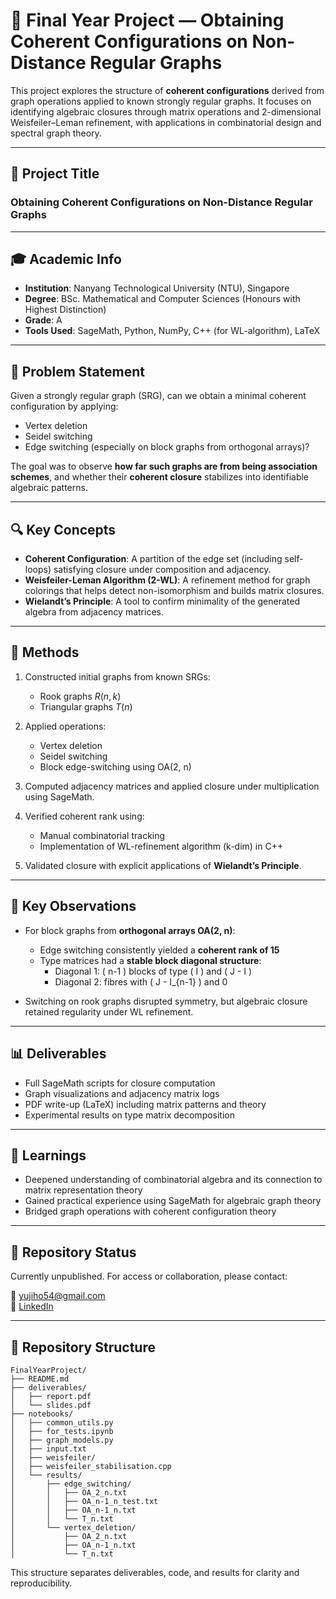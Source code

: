 # 📘 Final Year Project — Obtaining Coherent Configurations on Non-Distance Regular Graphs

This project explores the structure of **coherent configurations** derived from graph operations applied to known strongly regular graphs. It focuses on identifying algebraic closures through matrix operations and 2-dimensional Weisfeiler–Leman refinement, with applications in combinatorial design and spectral graph theory.

---

## 📌 Project Title

### Obtaining Coherent Configurations on Non-Distance Regular Graphs

---

## 🎓 Academic Info

- **Institution**: Nanyang Technological University (NTU), Singapore
- **Degree**: BSc. Mathematical and Computer Sciences (Honours with Highest Distinction)
- **Grade**: A
- **Tools Used**: SageMath, Python, NumPy, C++ (for WL-algorithm), LaTeX

---

## 🧠 Problem Statement

Given a strongly regular graph (SRG), can we obtain a minimal coherent configuration by applying:

- Vertex deletion
- Seidel switching
- Edge switching (especially on block graphs from orthogonal arrays)?

The goal was to observe **how far such graphs are from being association schemes**, and whether their **coherent closure** stabilizes into identifiable algebraic patterns.

---

## 🔍 Key Concepts

- **Coherent Configuration**: A partition of the edge set (including self-loops) satisfying closure under composition and adjacency.
- **Weisfeiler-Leman Algorithm (2-WL)**: A refinement method for graph colorings that helps detect non-isomorphism and builds matrix closures.
- **Wielandt’s Principle**: A tool to confirm minimality of the generated algebra from adjacency matrices.

---

## 🔬 Methods

1. Constructed initial graphs from known SRGs:
   - Rook graphs $R(n,k)$
   - Triangular graphs $T(n)$

2. Applied operations:
   - Vertex deletion
   - Seidel switching
   - Block edge-switching using OA(2, n)

3. Computed adjacency matrices and applied closure under multiplication using SageMath.

4. Verified coherent rank using:
   - Manual combinatorial tracking
   - Implementation of WL-refinement algorithm (k-dim) in C++

5. Validated closure with explicit applications of **Wielandt’s Principle**.

---

## 🧩 Key Observations

- For block graphs from **orthogonal arrays OA(2, n)**:
  - Edge switching consistently yielded a **coherent rank of 15**
  - Type matrices had a **stable block diagonal structure**:
    - Diagonal 1: \( n-1 \) blocks of type \( I \) and \( J - I \)
    - Diagonal 2: fibres with \( J - I_{n-1} \) and 0

- Switching on rook graphs disrupted symmetry, but algebraic closure retained regularity under WL refinement.

---

## 📊 Deliverables

- Full SageMath scripts for closure computation
- Graph visualizations and adjacency matrix logs
- PDF write-up (LaTeX) including matrix patterns and theory
- Experimental results on type matrix decomposition

---

## 📘 Learnings

- Deepened understanding of combinatorial algebra and its connection to matrix representation theory
- Gained practical experience using SageMath for algebraic graph theory
- Bridged graph operations with coherent configuration theory

---

## 📁 Repository Status

Currently unpublished. For access or collaboration, please contact:

📧 [yujiho54@gmail.com](mailto:yujiho54@gmail.com)  
🔗 [LinkedIn](https://linkedin.com/in/jingrui19)

---

## 📂 Repository Structure

```text
FinalYearProject/
├── README.md
├── deliverables/
│   ├── report.pdf
│   └── slides.pdf
├── notebooks/
│   ├── common_utils.py
│   ├── for_tests.ipynb
│   ├── graph_models.py
│   ├── input.txt
│   ├── weisfeiler/
│   ├── weisfeiler_stabilisation.cpp
│   └── results/
│       ├── edge_switching/
│       │   ├── OA_2_n.txt
│       │   ├── OA_n-1_n_test.txt
│       │   ├── OA_n-1_n.txt
│       │   └── T_n.txt
│       └── vertex_deletion/
│           ├── OA_2_n.txt
│           ├── OA_n-1_n.txt
│           └── T_n.txt
```

This structure separates deliverables, code, and results for clarity and reproducibility.
